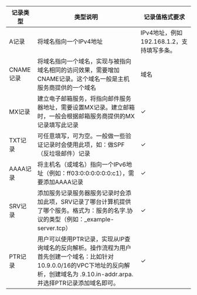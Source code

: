 | 记录类型 | 类型说明 | 记录值格式要求 |
| --- | --- | --- |
| A记录 | 将域名指向一个IPv4地址 | IPv4地址，例如192.168.1.2，支持填写多条。 |
| CNAME记录 | 将域名指向一个域名，实现与被指向域名相同的访问效果，需要增加CNAME记录。这个域名一般是主机服务商提供的一个域名 | 域名 |
| MX记录 | 建立电子邮箱服务，将指向邮件服务器地址，需要设置MX记录。建立邮箱时，一般会根据邮箱服务商提供的MX记录填写此记录 | ✓ |
| TXT记录 | 可任意填写，可为空。一般做一些验证记录时会使用此项，如：做SPF（反垃圾邮件）记录 | ✓ |
| AAAA记录 | 将主机名（或域名）指向一个IPv6地址（例如：ff03:0:0:0:0:0:0:c1），需要添加AAAA记录 | ✓ |
| SRV记录 | 添加服务记录服务器服务记录时会添加此项，SRV记录了哪台计算机提供了哪个服务。格式为：服务的名字.协议的类型（例如：_example-server.tcp）| ✓ |
| PTR记录 | 用户可以使用PTR记录，实现从IP查询域名的反向解析。操作流程为用户首先创建一个域名：比如针对10.9.0.0/16的VPC下地址的反向解析，创建域名为 .9.10.in-addr.arpa.并选择PTR记录添加域名即可。 | ✓ |
